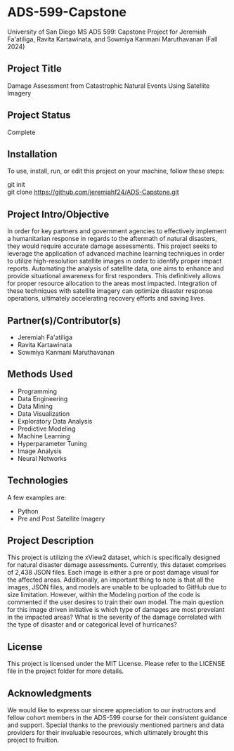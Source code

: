 # ADS-599-Capstone
University of San Diego MS ADS 599: Capstone Project for Jeremiah Fa'atiliga, Ravita Kartawinata, and Sowmiya Kanmani Maruthavanan (Fall 2024)

## Project Title
Damage Assessment from Catastrophic Natural Events Using Satellite Imagery

## Project Status
Complete

## Installation
To use, install, run, or edit this project on your machine, follow these steps:

git init  
git clone https://github.com/jeremiahf24/ADS-Capstone.git

## Project Intro/Objective
In order for key partners and government agencies to effectively implement a humanitarian response in regards to the aftermath of natural disasters, they would require accurate damage assessments. This project seeks to leverage the application of advanced machine learning techniques in order to utilize high-resolution satellite images in order to identify proper impact reports. Automating the analysis of satellite data, one aims to enhance and provide situational awareness for first responders. This definitively allows for proper resource allocation to the areas most impacted. Integration of these techniques with satellite imagery can optimize disaster response operations, ultimately accelerating recovery efforts and saving lives.

## Partner(s)/Contributor(s)  
*	Jeremiah Fa'atiliga
*	Ravita Kartawinata 
*	Sowmiya Kanmani Maruthavanan

## Methods Used
*	Programming
*	Data Engineering
*	Data Mining 
*	Data Visualization
*	Exploratory Data Analysis
*	Predictive Modeling 
*	Machine Learning
*	Hyperparameter Tuning
*	Image Analysis
*	Neural Networks


## Technologies
A few examples are:
*	Python
*	Pre and Post Satellite Imagery


## Project Description
This project is utilizing the xView2 dataset, which is specifically designed for natural disaster damage assessments. Currently, this dataset comprises of 2,438 JSON files. Each image is either a pre or post damage visual for the affected areas. Additionally, an important thing to note is that all the images, JSON files, and models are unable to be uploaded to GitHub due to size limitation. However, within the Modeling portion of the code is commented if the user desires to train their own model. The main question for this image driven initiative is which type of damages are most prevelant in the impacted areas? What is the severity of the damage correlated with the type of disaster and or categorical level of hurricanes? 

## License
This project is licensed under the MIT License. Please refer to the LICENSE file in the project folder for more details.

## Acknowledgments
We would like to express our sincere appreciation to our instructors and fellow cohort members in the ADS-599 course for their consistent guidance and support. Special thanks to the previously mentioned partners and data providers for their invaluable resources, which ultimately brought this project to fruition.
